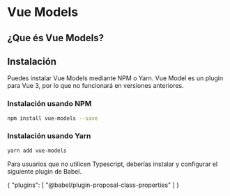 # Vue Models

## ¿Que és Vue Models?

## Instalación

Puedes instalar Vue Models mediante NPM o Yarn. Vue Model es un plugin para Vue 3, por lo que no funcionará en versiones anteriores.

### Instalación usando NPM

```bash
npm install vue-models --save
```

### Instalación usando Yarn

```bash
yarn add vue-models
```

Para usuarios que no utilicen Typescript, deberías instalar y configurar el siguiente plugin de Babel.

{ "plugins": [ "@babel/plugin-proposal-class-properties" ] }
